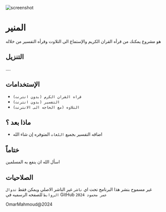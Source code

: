 ![screenshot](https://github.com/OmarMahmoud-1/Almounir/blob/main/Icon.png)
# المنير
هو مشروع يمكنك من قرأه القران الكريم والإستماع الى التلاوت وقرأه التفسير من خلاله 

## التنزيل
....


## الإستخدامات 
* `قراه القران الكرم (بدون انترنت)`
* `التفسير (بدون انترنت)`
* `التلاوه (مع الحاجه الى الانترنت)`

## ماذا بعد ؟
* اضاقه التفسير بجميع `اللغات` المتوفره إن شاء الله

## ختاماً
اسأل الله ان ينفع به المسلمين 

## الصلاحيات
غير مسموح بنشر هذا البرنامج تحت اي `ناشر` غير الناشر الاصلي ويمكن فقط `تدوال الروابط` للصفحه الرسميه في GitHub 
`عمر محمود 2024`

OmarMahmoud@2024
